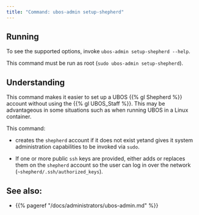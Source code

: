 ```yaml
---
title: "Command: ubos-admin setup-shepherd"
---
```


## Running

To see the supported options, invoke ``ubos-admin setup-shepherd --help``.

This command must be run as root (``sudo ubos-admin setup-shepherd``).

## Understanding

This command makes it easier to set up a UBOS {{% gl Shepherd %}} account
without using the {{% gl UBOS_Staff %}}. This may be advantageous in some
situations such as when running UBOS in a Linux container.

This command:

* creates the ``shepherd`` account if it does not exist yetand gives it
  system administration capabilities to be invoked via ``sudo``.

* If one or more public ``ssh`` keys are provided, either adds or replaces them on
  the ``shepherd`` account so the user can log in over the
  network (``~shepherd/.ssh/authorized_keys``).

## See also:

* {{% pageref "/docs/administrators/ubos-admin.md" %}}
